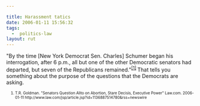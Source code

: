 ```yaml
---

title: Harassment tatics
date: 2006-01-11 15:56:32
tags:
  -  politics-law
layout: rut
---
```


"By the time [New York Democrat Sen. Charles] Schumer began his interrogation, after 6 p.m., all but one of the other Democratic senators had departed, but seven of the Republicans remained."<sup><a title="Senators Question Alito on Abortion, Stare Decisis, Executive Power" href="http://www.law.com/jsp/article.jsp?id=1136887514780&amp;rss=newswire">[1]</a>  </sup>  That tells you something about the purpose of the questions that the Democrats are asking.
<ol><font size="-2">
	<li><font size="-2">T.R. Goldman. "Senators Question Alito on Abortion, Stare Decisis, Executive Power" Law.com. 2006-01-11 http://www.law.com/jsp/article.jsp?id=1136887514780&rss=newswire </font></li>
</font></ol>

